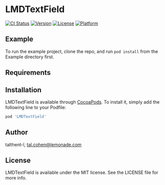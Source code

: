 # LMDTextField

[![CI Status](http://img.shields.io/travis/talthent-l/LMDTextField.svg?style=flat)](https://travis-ci.org/talthent-l/LMDTextField)
[![Version](https://img.shields.io/cocoapods/v/LMDTextField.svg?style=flat)](http://cocoapods.org/pods/LMDTextField)
[![License](https://img.shields.io/cocoapods/l/LMDTextField.svg?style=flat)](http://cocoapods.org/pods/LMDTextField)
[![Platform](https://img.shields.io/cocoapods/p/LMDTextField.svg?style=flat)](http://cocoapods.org/pods/LMDTextField)

## Example

To run the example project, clone the repo, and run `pod install` from the Example directory first.

## Requirements

## Installation

LMDTextField is available through [CocoaPods](http://cocoapods.org). To install
it, simply add the following line to your Podfile:

```ruby
pod 'LMDTextField'
```

## Author

talthent-l, tal.cohen@lemonade.com

## License

LMDTextField is available under the MIT license. See the LICENSE file for more info.
